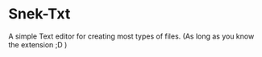 # Snek-Txt
A simple Text editor for creating most types of files. (As long as you know the extension ;D )

